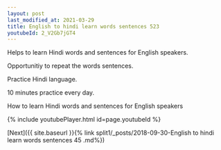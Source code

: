 ```yaml
---
layout: post
last_modified_at: 2021-03-29
title: English to hindi learn words sentences 523 
youtubeId: 2_V2Gb7jGT4
---
```

 
 
Helps to learn Hindi words and sentences for English speakers.

Opportunitiy to repeat the words sentences. 

Practice Hindi language. 
 
10 minutes practice every day. 
 
How to learn Hindi words and sentences for English speakers 
 
{% include youtubePlayer.html id=page.youtubeId %}
 
 
[Next]({{ site.baseurl }}{% link  split1/_posts/2018-09-30-English to hindi learn words sentences 45 .md%})
 
